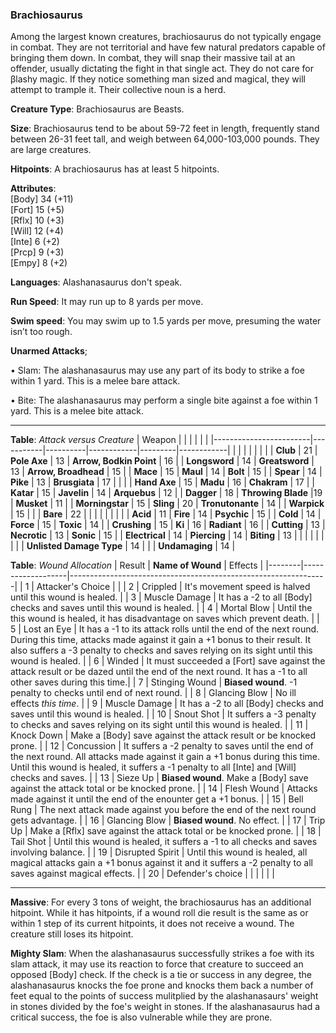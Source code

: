 ### Brachiosaurus
Among the largest known creatures, brachiosaurus do not typically engage in combat. They are not territorial and have few natural predators capable of bringing them down. In combat, they will snap their massive tail at an offender, usually dictating the fight in that single act. They do not care for βlashy magic. If they notice something man sized and magical, they will attempt to trample it. Their collective noun is a herd.

**Creature Type**: Brachiosaurus are Beasts.

**Size**: Brachiosaurus tend to be about 59-72 feet in length, frequently stand between 26-31 feet tall, and weigh between 64,000-103,000 pounds. They are large creatures.

**Hitpoints**: A brachiosaurus has at least 5 hitpoints.

**Attributes**:  
[Body] 34 (+11)  
[Fort] 15 (+5)  
[Rflx] 10 (+3)  
[Will] 12 (+4)  
[Inte] 6  (+2)  
[Prcp] 9  (+3)  
[Empy] 8  (+2)  

**Languages**: Alashanasaurus don't speak.

**Run Speed**: It may run up to 8 yards per move.

**Swim speed**: You may swim up to 1.5 yards per move, presuming the water isn’t too rough.

**Unarmed Attacks**;

 • Slam: The alashanasaurus may use any part of its body to strike a foe within 1 yard. This is a melee bare attack.

 • Bite: The alashanasaurus may perform a single bite against a foe within 1 yard. This is a melee bite attack.

-----

**Table**: *Attack versus Creature*
| Weapon                 |          |            |         |            |         |
|------------------------|-----------|----------|------------|---------|------------|
|                        |          |            |         |            |         |
| **Club**                | 21   | **Pole Axe** | 13     | **Arrow, Bodkin Point**    | 16    |
| **Longsword**              | 14     | **Greatsword** | 13     | **Arrow, Broadhead**       | 15    |
| **Mace**                   | 15    | **Maul** | 14     | **Bolt** | 15    |
| **Spear**                  | 14     | **Pike** | 13     | **Brusgiata** | 17     |  |     |
| **Hand Axe**               | 15     | **Madu** | 16     | **Chakram** | 17    |
| **Katar**                  | 15     | **Javelin** | 14    | **Arquebus** | 12    |
| **Dagger**                 | 18     | **Throwing Blade** |19    | **Musket** | 11    |
| **Morningstar**            | 15     | **Sling** | 20    | **Tronutonante** | 14    |
| **Warpick**                | 15     |    |  |   **Bare** |  22  |
|                        |           |          |            |         |            |
| **Acid**                   | 11     | **Fire** | 14     | **Psychic** | 15     |
| **Cold**                   | 14     | **Force** | 15     | **Toxic**  | 14     |
| **Crushing**               | 15     | **Ki** | 16     | **Radiant** | 16     |
| **Cutting**                | 13     | **Necrotic** | 13     | **Sonic** | 15    |
| **Electrical**             | 14     | **Piercing** | 14     | **Biting** | 13    |
|                        |           |          |            |         |            |
| **Unlisted Damage Type** | 14 |    |     | **Undamaging** | 14 |



**Table**: *Wound Allocation*
| Result | **Name of Wound** | Effects                                                        |
|--------|-------------------|----------------------------------------------------------------|
|   1    | Attacker's Choice |                                                                |
|   2    | Crippled          | It's movement speed is halved until this wound is healed.      |
|   3    | Muscle Damage     | It has a -2 to all [Body] checks and saves until this wound is healed. |
|   4    | Mortal Blow       | Until the this wound is healed, it has disadvantage on saves which prevent death. |
|   5    | Lost an Eye       | It has a -1 to its attack rolls until the end of the next round. During this time, attacks made against it gain a +1 bonus to their result. It also suffers a -3 penalty to checks and saves relying on its sight until this wound is healed. |
|   6    | Winded            | It must succeeded a [Fort] save against the attack result or be dazed until the end of the next round. It has a -1 to all other saves during this time.|
|   7    | Stinging Wound    | **Biased wound**. -1 penalty to checks until end of next round. |
|   8    | Glancing Blow     | No ill effects _this time_.                                     |
|   9    | Muscle Damage     | It has a -2 to all [Body] checks and saves until this wound is healed. |
|   10   | Snout Shot        | It suffers a -3 penalty to checks and saves relying on its sight until this wound is healed. |
|   11   | Knock Down        | Make a [Body] save against the attack result or be knocked prone. |
|   12   | Concussion        | It suffers a -2 penalty to saves until the end of the next round. All attacks made against it gain a +1 bonus during this time. Until this wound is healed, it suffers a -1 penalty to all [Inte] and [Will] checks and saves. |
|   13   | Sieze Up          | **Biased wound**. Make a [Body] save against the attack total or be knocked prone. |
|   14   | Flesh Wound       | Attacks made against it until the end of the enounter get a +1 bonus. |
|   15   | Bell Rung         | The next attack made against you before the end of the next round gets advantage.  |
|   16   | Glancing Blow     | **Biased wound**. No effect. |
|   17   | Trip Up           | Make a [Rflx] save against the attack total or be knocked prone.                                  |
|   18   | Tail Shot         | Until this wound is healed, it suffers a -1 to all checks and saves involving balance. |
|   19   | Disrupted Spirit  | Until this wound is healed, all magical attacks gain a +1 bonus against it and it suffers a -2 penalty to all saves against magical effects. |
|   20   | Defender's choice |                                   |
|        |                                                |                                   |

-----

**Massive**: For every 3 tons of weight, the brachiosaurus has an additional hitpoint. While it has hitpoints, if a wound roll die result is the same as or within 1 step of its current hitpoints, it does not receive a wound. The creature still loses its hitpoint.

**Mighty Slam**: When the alashanasaurus successfully strikes a foe with its slam attack, it may use its reaction to force that creature to succeed an opposed [Body] check. If the check is a tie or success in any degree, the alashanasaurus knocks the foe prone and knocks them back a number of feet equal to the points of success mulitplied by the alashanasaurs' weight in stones divided by the foe's weight in stones. If the alashanasaurus had a critical success, the foe is also vulnerable while they are prone.

